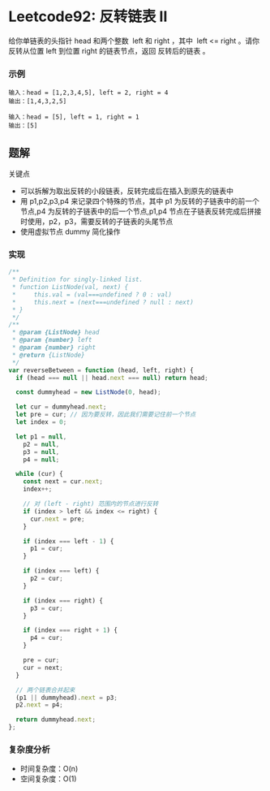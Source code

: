 # Leetcode92: 反转链表 II

给你单链表的头指针 head 和两个整数  left 和 right ，其中  left <= right 。请你反转从位置 left 到位置 right 的链表节点，返回 反转后的链表 。

### 示例

```
输入：head = [1,2,3,4,5], left = 2, right = 4
输出：[1,4,3,2,5]
```

```
输入：head = [5], left = 1, right = 1
输出：[5]
```

## 题解

关键点

- 可以拆解为取出反转的小段链表，反转完成后在插入到原先的链表中
- 用 p1,p2,p3,p4 来记录四个特殊的节点，其中 p1 为反转的子链表中的前一个节点,p4 为反转的子链表中的后一个节点,p1,p4 节点在子链表反转完成后拼接时使用，p2，p3，需要反转的子链表的头尾节点
- 使用虚拟节点 dummy 简化操作

### 实现

```js
/**
 * Definition for singly-linked list.
 * function ListNode(val, next) {
 *     this.val = (val===undefined ? 0 : val)
 *     this.next = (next===undefined ? null : next)
 * }
 */
/**
 * @param {ListNode} head
 * @param {number} left
 * @param {number} right
 * @return {ListNode}
 */
var reverseBetween = function (head, left, right) {
  if (head === null || head.next === null) return head;

  const dummyhead = new ListNode(0, head);

  let cur = dummyhead.next;
  let pre = cur; // 因为要反转，因此我们需要记住前一个节点
  let index = 0;

  let p1 = null,
    p2 = null,
    p3 = null,
    p4 = null;

  while (cur) {
    const next = cur.next;
    index++;

    // 对 (left - right) 范围内的节点进行反转
    if (index > left && index <= right) {
      cur.next = pre;
    }

    if (index === left - 1) {
      p1 = cur;
    }

    if (index === left) {
      p2 = cur;
    }

    if (index === right) {
      p3 = cur;
    }

    if (index === right + 1) {
      p4 = cur;
    }

    pre = cur;
    cur = next;
  }

  // 两个链表合并起来
  (p1 || dummyhead).next = p3;
  p2.next = p4;

  return dummyhead.next;
};
```

### 复杂度分析

- 时间复杂度：O(n)
- 空间复杂度：O(1)

